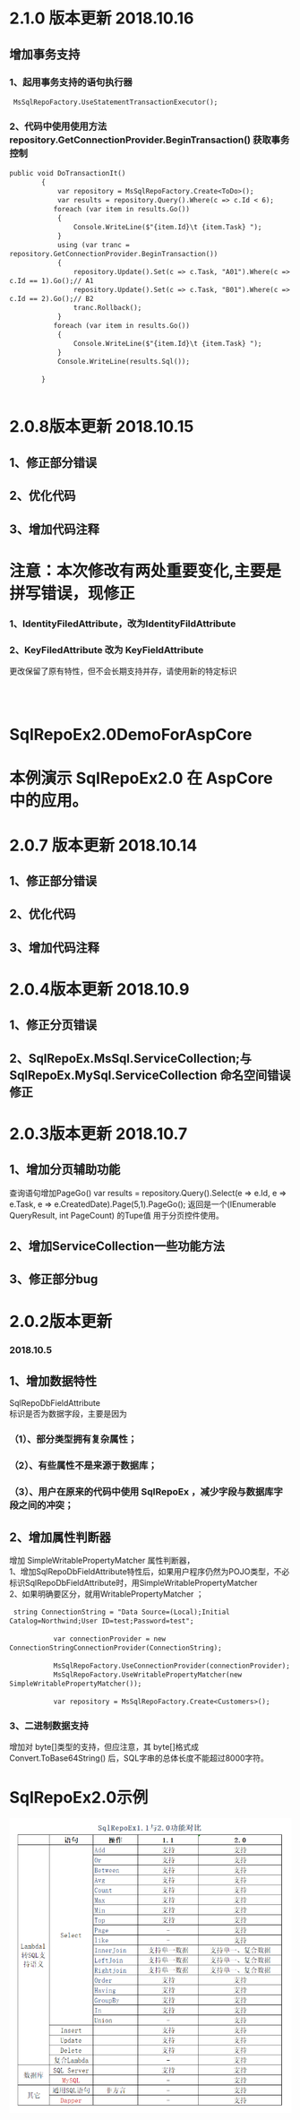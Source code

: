 
# 2.1.0  版本更新 2018.10.16

## 增加事务支持


### 1、起用事务支持的语句执行器

```
 MsSqlRepoFactory.UseStatementTransactionExecutor();
```

### 2、代码中使用使用方法 repository.GetConnectionProvider.BeginTransaction() 获取事务控制
```
public void DoTransactionIt()
        {
            var repository = MsSqlRepoFactory.Create<ToDo>();
            var results = repository.Query().Where(c => c.Id < 6);
           foreach (var item in results.Go())
            {
                Console.WriteLine($"{item.Id}\t {item.Task} ");
            }
            using (var tranc = repository.GetConnectionProvider.BeginTransaction())
            {
                repository.Update().Set(c => c.Task, "A01").Where(c => c.Id == 1).Go();// A1
                repository.Update().Set(c => c.Task, "B01").Where(c => c.Id == 2).Go();// B2
                tranc.Rollback();
            }
           foreach (var item in results.Go())
            {
                Console.WriteLine($"{item.Id}\t {item.Task} ");
            }
            Console.WriteLine(results.Sql());

        }


```



# 2.0.8版本更新 2018.10.15

## 1、修正部分错误
## 2、优化代码
## 3、增加代码注释

# 注意：本次修改有两处重要变化,主要是拼写错误，现修正

### 1、IdentityFiledAttribute，改为IdentityFildAttribute
### 2、KeyFiledAttribute 改为 KeyFieldAttribute

更改保留了原有特性，但不会长期支持并存，请使用新的特定标识

</br>
</br>

# SqlRepoEx2.0DemoForAspCore

# 本例演示 SqlRepoEx2.0 在 AspCore 中的应用。


# 2.0.7 版本更新 2018.10.14
## 1、修正部分错误
## 2、优化代码
## 3、增加代码注释


# 2.0.4版本更新 2018.10.9
 ## 1、修正分页错误
 ## 2、SqlRepoEx.MsSql.ServiceCollection;与SqlRepoEx.MySql.ServiceCollection 命名空间错误修正
 
# 2.0.3版本更新 2018.10.7
## 1、增加分页辅助功能

查询语句增加PageGo()
var results = repository.Query().Select(e => e.Id, e => e.Task, e => e.CreatedDate).Page(5,1).PageGo();
返回是一个(IEnumerable<TEntity> QueryResult, int PageCount) 的Tupe值
用于分页控件使用。

## 2、增加ServiceCollection一些功能方法

## 3、修正部分bug


 
 # 2.0.2版本更新
 ### 2018.10.5
## 1、增加数据特性 
SqlRepoDbFieldAttribute<br/>
标识是否为数据字段，主要是因为<br/>
### （1）、部分类型拥有复杂属性；<br/>
### （2）、有些属性不是来源于数据库；<br/>
### （3）、用户在原来的代码中使用 SqlRepoEx ，减少字段与数据库字段之间的冲突；<br/>
## 2、增加属性判断器
 增加 SimpleWritablePropertyMatcher 属性判断器，<br/>
  1、增加SqlRepoDbFieldAttribute特性后，如果用户程序仍然为POJO类型，不必标识SqlRepoDbFieldAttribute时，用SimpleWritablePropertyMatcher<br/>
  2、如果明确要区分，就用WritablePropertyMatcher ；<br/>
 ~~~
  string ConnectionString = "Data Source=(Local);Initial Catalog=Northwind;User ID=test;Password=test";

            var connectionProvider = new ConnectionStringConnectionProvider(ConnectionString);

            MsSqlRepoFactory.UseConnectionProvider(connectionProvider);
            MsSqlRepoFactory.UseWritablePropertyMatcher(new SimpleWritablePropertyMatcher());

            var repository = MsSqlRepoFactory.Create<Customers>();
~~~
### 3、二进制数据支持
  增加对 byte[]类型的支持，但应注意，其 byte[]格式成 Convert.ToBase64String() 后，SQL字串的总体长度不能超过8000字符。<br/>

# SqlRepoEx2.0示例


![image](https://raw.githubusercontent.com/AzThinker/SqlRepoEx2.0Demo/master/Demos/GettingStartedStatic/SqlRepoEx1.1与2.0功能对比.png)
